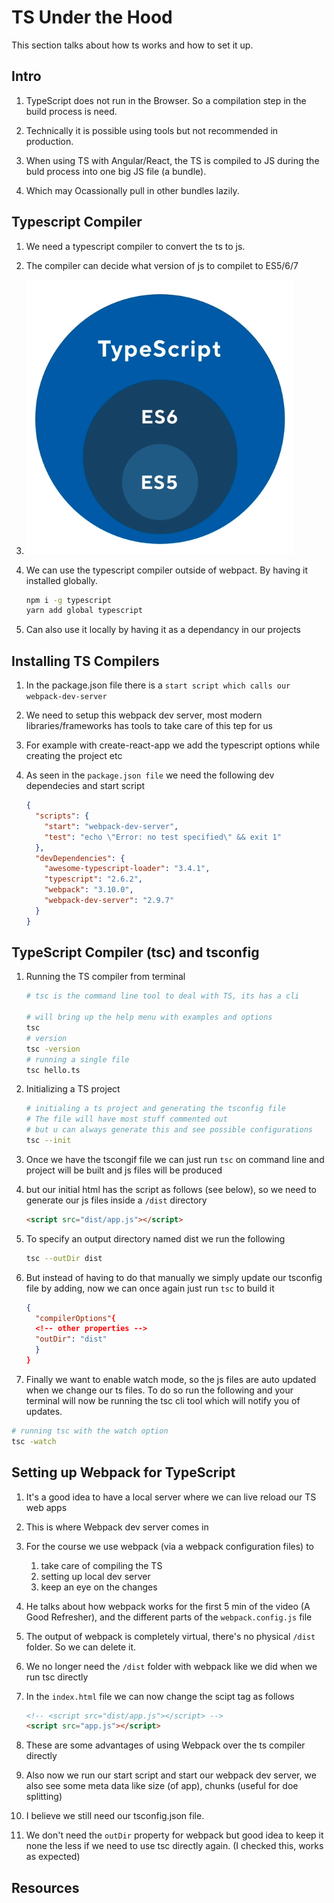# TS Under the Hood

This section talks about how ts works and how to set it up.

## Intro

1. TypeScript does not run in the Browser. So a compilation step in the build process is need.

2. Technically it is possible using tools but not recommended in production.

3. When using TS with Angular/React, the TS is compiled to JS during the buld process into one big JS file (a bundle).

4. Which may Ocassionally pull in other bundles lazily.

## Typescript Compiler

1. We need a typescript compiler to convert the ts to js.

2. The compiler can decide what version of js to compilet to ES5/6/7

3. ![TS-vs-JS](../images/ts-vs-js.png)

4. We can use the typescript compiler outside of webpact. By having it installed globally.

   ```bash
   npm i -g typescript
   yarn add global typescript
   ```

5. Can also use it locally by having it as a dependancy in our projects

## Installing TS Compilers

1. In the package.json file there is a `start script which calls our webpack-dev-server`

2. We need to setup this webpack dev server, most modern libraries/frameworks has tools to take care of this tep for us

3. For example with create-react-app we add the typescript options while creating the project etc

4. As seen in the `package.json file` we need the following dev dependecies and start script

   ```json
   {
     "scripts": {
       "start": "webpack-dev-server",
       "test": "echo \"Error: no test specified\" && exit 1"
     },
     "devDependencies": {
       "awesome-typescript-loader": "3.4.1",
       "typescript": "2.6.2",
       "webpack": "3.10.0",
       "webpack-dev-server": "2.9.7"
     }
   }
   ```

## TypeScript Compiler (tsc) and tsconfig

1. Running the TS compiler from terminal

   ```bash
   # tsc is the command line tool to deal with TS, its has a cli

   # will bring up the help menu with examples and options
   tsc
   # version
   tsc -version
   # running a single file
   tsc hello.ts

   ```

2. Initializing a TS project

   ```bash
   # initialing a ts project and generating the tsconfig file
   # The file will have most stuff commented out
   # but u can always generate this and see possible configurations
   tsc --init
   ```

3. Once we have the tscongif file we can just run `tsc` on command line and project will be built and js files will be produced

4. but our initial html has the script as follows (see below), so we need to generate our js files inside a `/dist` directory

   ```html
   <script src="dist/app.js"></script>
   ```

5. To specify an output directory named dist we run the following

   ```bash
   tsc --outDir dist
   ```

6. But instead of having to do that manually we simply update our tsconfig file by adding, now we can once again just run `tsc` to build it

   ```json
   {
     "compilerOptions"{
     <!-- other properties -->
     "outDir": "dist"
     }
   }
   ```

7. Finally we want to enable watch mode, so the js files are auto updated when we change our ts files. To do so run the following and your terminal will now be running the tsc cli tool which will notify you of updates.

```bash
# running tsc with the watch option
tsc -watch
```

## Setting up Webpack for TypeScript

1. It's a good idea to have a local server where we can live reload our TS web apps

2. This is where Webpack dev server comes in

3. For the course we use webpack (via a webpack configuration files) to

   1. take care of compiling the TS
   2. setting up local dev server
   3. keep an eye on the changes

4. He talks about how webpack works for the first 5 min of the video (A Good Refresher), and the different parts of the `webpack.config.js` file

5. The output of webpack is completely virtual, there's no physical `/dist` folder. So we can delete it.

6. We no longer need the `/dist` folder with webpack like we did when we run tsc directly

7. In the `index.html` file we can now change the scipt tag as follows

   ```html
   <!-- <script src="dist/app.js"></script> -->
   <script src="app.js"></script>
   ```

8. These are some advantages of using Webpack over the ts compiler directly

9. Also now we run our start script and start our webpack dev server, we also see some meta data like size (of app), chunks (useful for doe splitting)

10. I believe we still need our tsconfig.json file.

11. We don't need the `outDir` property for webpack but good idea to keep it none the less if we need to use tsc directly again. (I checked this, works as expected)

## Resources
